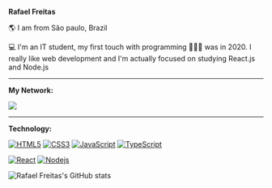 **Rafael Freitas**

🌎 I am from São paulo, Brazil 

💻 I'm an IT student, my first touch with programming 👨🏻‍💻 was in 2020. I really like web development and I'm actually focused on studying React.js and Node.js
<hr>

**My Network:**

<a href="https://www.linkedin.com/in/rafael-freitas-65382420b/"><img src="https://img.shields.io/badge/LinkedIn-0077B5?style=for-the-badge&logo=linkedin&logoColor=white"/></a>
<hr>

**Technology:**

[![HTML5](https://img.shields.io/badge/-HTML5-E34F26?style=flat-square&logo=html5&logoColor=white&link=https://github.com/vidarafael)](https://github.com/vidarafael)
[![CSS3](https://img.shields.io/badge/-CSS3-1572B6?style=flat-square&logo=css3&link=https://github.com/vidarafael)](https://github.com/vidarafael)
[![JavaScript](https://img.shields.io/badge/-JavaScript-black?style=flat-square&logo=javascript&link=https://github.com/vidarafael)](https://github.com/vidarafael)
[![TypeScript](https://img.shields.io/badge/-TypeScript-000000?style=flat-square&logo=typescript&link=https://github.com/vidarafael)](https://github.com/vidarafael)

[![React](https://img.shields.io/badge/-React-black?style=flat-square&logo=react&link=https://github.com/vidarafael)](https://github.com/vidarafael)
[![Nodejs](https://img.shields.io/badge/-Nodejs-black?style=flat-square&logo=Node.js&link=https://github.com/vidarafael)](https://github.com/vidarafael)

![Rafael Freitas's GitHub stats](https://github-readme-stats.vercel.app/api?username=vidarafael&show_icons=true&theme=great-gatsby)
